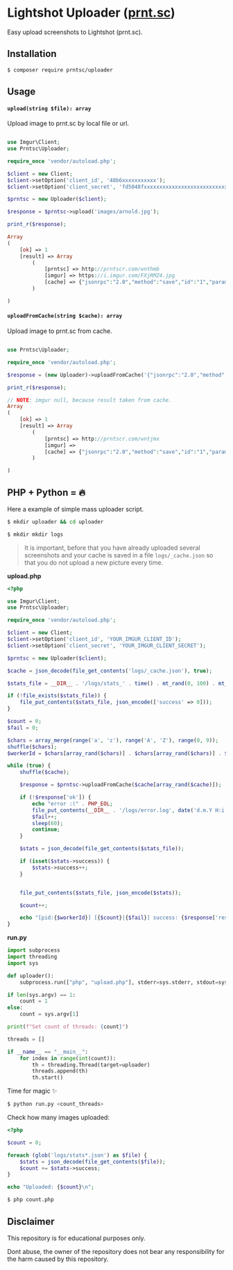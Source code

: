 # Lightshot Uploader ([prnt.sc](https://prnt.sc/))

Easy upload screenshots to Lightshot (prnt.sc).

## Installation

```bash
$ composer require prntsc/uploader
```

## Usage

#### `upload(string $file): array`

Upload image to prnt.sc by local file or url.

```php

use Imgur\Client;
use Prntsc\Uploader;

require_once 'vendor/autoload.php';

$client = new Client;
$client->setOption('client_id', '48b6xxxxxxxxxxx');
$client->setOption('client_secret', 'fd5048fxxxxxxxxxxxxxxxxxxxxxxxxxxxxxxxxx');

$prntsc = new Uploader($client);

$response = $prntsc->upload('images/arnold.jpg');

print_r($response);

Array
(
    [ok] => 1
    [result] => Array
        (
            [prntsc] => http://prntscr.com/wnthmb
            [imgur] => https://i.imgur.com/FXjRMZ4.jpg
            [cache] => {"jsonrpc":"2.0","method":"save","id":"1","params":{"img_url":"https:\/\/i.imgur.com\/FXjRMZ4.jpg","thumb_url":"https:\/\/i.imgur.com\/FXjRMZ4.jpg","delete_hash":"FyUDDstquzhymYK","app_id":"{813F8739-7DC3-7EFFF9F0E13F}","width":500,"height":383,"dpr":"1"}}
        )

)
```

#### `uploadFromCache(string $cache): array`

Upload image to prnt.sc from cache.

```php

use Prntsc\Uploader;

require_once 'vendor/autoload.php';

$response = (new Uploader)->uploadFromCache('{"jsonrpc":"2.0","method":"save","id":"1","params":{"img_url":"https:\/\/i.imgur.com\/FXjRMZ4.jpg","thumb_url":"https:\/\/i.imgur.com\/FXjRMZ4.jpg","delete_hash":"FyUDDstquzhymYK","app_id":"{813F8739-7DC3-7EFFF9F0E13F}","width":500,"height":383,"dpr":"1"}}');

print_r($response);

// NOTE: imgur null, because result taken from cache.
Array
(
    [ok] => 1
    [result] => Array
        (
            [prntsc] => http://prntscr.com/wntjmx
            [imgur] =>
            [cache] => {"jsonrpc":"2.0","method":"save","id":"1","params":{"img_url":"https:\/\/i.imgur.com\/FXjRMZ4.jpg","thumb_url":"https:\/\/i.imgur.com\/FXjRMZ4.jpg","delete_hash":"FyUDDstquzhymYK","app_id":"{813F8739-7DC3-7EFFF9F0E13F}","width":500,"height":383,"dpr":"1"}}
        )

)
```

## PHP + Python = 🔥

Here a example of simple mass uploader script.

```bash
$ mkdir uploader && cd uploader
```

```bash
$ mkdir mkdir logs
```

> It is important, before that you have already uploaded several screenshots and your cache is saved in a file `logs/_cache.json` so that you do not upload a new picture every time.

**upload.php**

```php
<?php

use Imgur\Client;
use Prntsc\Uploader;

require_once 'vendor/autoload.php';

$client = new Client;
$client->setOption('client_id', 'YOUR_IMGUR_CLIENT_ID');
$client->setOption('client_secret', 'YOUR_IMGUR_CLIENT_SECRET');

$prntsc = new Uploader($client);

$cache = json_decode(file_get_contents('logs/_cache.json'), true);

$stats_file = __DIR__ . '/logs/stats_' . time() . mt_rand(0, 100) . mt_rand(0, 99999999) . '.json';

if (!file_exists($stats_file)) {
    file_put_contents($stats_file, json_encode(['success' => 0]));
}

$count = 0;
$fail = 0;

$chars = array_merge(range('a', 'z'), range('A', 'Z'), range(0, 9));
shuffle($chars);
$workerId = $chars[array_rand($chars)] . $chars[array_rand($chars)] . $chars[array_rand($chars)] . $chars[array_rand($chars)] . $chars[array_rand($chars)] . $chars[array_rand($chars)];

while (true) {
    shuffle($cache);

    $response = $prntsc->uploadFromCache($cache[array_rand($cache)]);

    if (!$response['ok']) {
        echo "error :(" . PHP_EOL;
        file_put_contents(__DIR__ . '/logs/error.log', date('d.m.Y H:i:s') . ' --> ' . json_encode($response) . "\n", FILE_APPEND);
        $fail++;
        sleep(60);
        continue;
    }

    $stats = json_decode(file_get_contents($stats_file));

    if (isset($stats->success)) {
        $stats->success++;
    }


    file_put_contents($stats_file, json_encode($stats));

    $count++;

    echo "[pid:{$workerId}] [{$count}|{$fail}] success: {$response['result']['prntsc']}" . PHP_EOL;
}
```

**run.py**

```python
import subprocess
import threading
import sys

def uploader():
    subprocess.run(["php", "upload.php"], stderr=sys.stderr, stdout=sys.stdout)

if len(sys.argv) == 1:
    count = 1
else:
    count = sys.argv[1]

print(f"Set count of threads: {count}")

threads = []

if __name__ == "__main__":
    for index in range(int(count)):
        th = threading.Thread(target=uploader)
        threads.append(th)
        th.start()

```

Time for magic ✨
```bash
$ python run.py <count_threads>
```

Check how many images uploaded:
```php
<?php 

$count = 0;

foreach (glob('logs/stats*.json') as $file) {
    $stats = json_decode(file_get_contents($file));
    $count += $stats->success;
}

echo "Uploaded: {$count}\n";
```

```bash
$ php count.php
```

## Disclaimer
This repository is for educational purposes only.

Dont abuse, the owner of the repository does not bear any responsibility for the harm caused by this repository.
